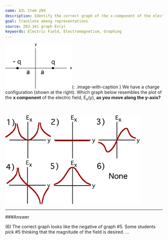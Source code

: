 ```yaml
---
name: A2L Item 209
description: Identify the correct graph of the x-component of the electric field.
goal: Translate among representations
source: 283-341 graph Ex(y)
keywords: Electric Field, Electromagnetism, Graphing
---
```


![Item209_fig1.gif](../images/Item209_fig1.gif){: .image-with-caption } We have a charge configuration
(shown at the right). Which graph below resembles the plot of the <b>x
component</b> of the electric field, E<sub>x</sub>(y), <b>as you move
along the y-axis?</b>

<br clear=all>

![Item209_fig2.gif](../images/Item209_fig2.gif)

<hr/>

###Answer

(6) The correct graph looks like the negative of graph #5. Some students
pick #5 thinking that the magnitude of the field is desired.
...
